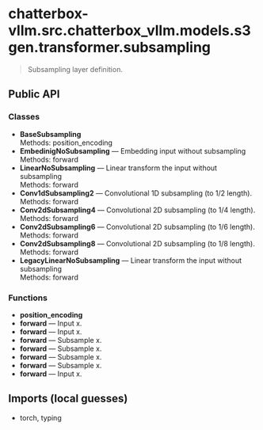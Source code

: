 # chatterbox-vllm.src.chatterbox_vllm.models.s3gen.transformer.subsampling

> Subsampling layer definition.

## Public API

### Classes
- **BaseSubsampling**  
  Methods: position_encoding
- **EmbedinigNoSubsampling** — Embedding input without subsampling  
  Methods: forward
- **LinearNoSubsampling** — Linear transform the input without subsampling  
  Methods: forward
- **Conv1dSubsampling2** — Convolutional 1D subsampling (to 1/2 length).  
  Methods: forward
- **Conv2dSubsampling4** — Convolutional 2D subsampling (to 1/4 length).  
  Methods: forward
- **Conv2dSubsampling6** — Convolutional 2D subsampling (to 1/6 length).  
  Methods: forward
- **Conv2dSubsampling8** — Convolutional 2D subsampling (to 1/8 length).  
  Methods: forward
- **LegacyLinearNoSubsampling** — Linear transform the input without subsampling  
  Methods: forward

### Functions
- **position_encoding**
- **forward** — Input x.
- **forward** — Input x.
- **forward** — Subsample x.
- **forward** — Subsample x.
- **forward** — Subsample x.
- **forward** — Subsample x.
- **forward** — Input x.

## Imports (local guesses)
- torch, typing